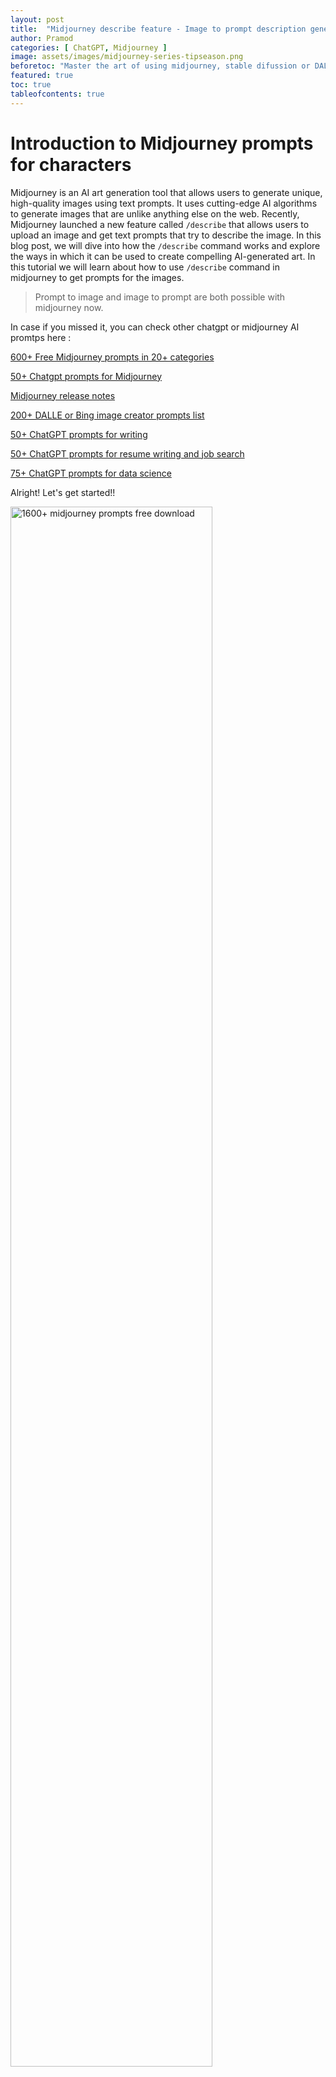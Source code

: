 ```yaml
---
layout: post
title:  "Midjourney describe feature - Image to prompt description generator"
author: Pramod
categories: [ ChatGPT, Midjourney ]
image: assets/images/midjourney-series-tipseason.png
beforetoc: "Master the art of using midjourney, stable difussion or DALL-E-2 with creative realistic photo like images."
featured: true
toc: true
tableofcontents: true
---
```


# Introduction to Midjourney prompts for characters 

Midjourney is an AI art generation tool that allows users to generate unique, high-quality images using text prompts. It
uses cutting-edge AI algorithms to generate images that are unlike anything else on the web. Recently, Midjourney
launched a new feature called `/describe` that allows users to upload an image and get text prompts that try to describe
the image. In this blog post, we will dive into how the `/describe` command works and explore the ways in which it can be
used to create compelling AI-generated art. In this tutorial we will learn about how to use `/describe` command in midjourney 
to get prompts for the images. 

> Prompt to image and image to prompt are both possible with midjourney now.

In case if you missed it, you can check other chatgpt or midjourney AI promtps here :

[600+ Free Midjourney prompts in 20+ categories](/midjourney-prompts/)

[50+ Chatgpt prompts for Midjourney](/chatgpt-prompts-for-midjourney/)

[Midjourney release notes](/midjourney-release-notes/)

[200+ DALLE or Bing image creator prompts list](/dalle-bing-image-prompt-ideas/)

[50+ ChatGPT prompts for writing](/chatgpt-prompts-for-writing/)

[50+ ChatGPT prompts for resume writing and job search](/chatgpt-prompts-for-resume/)

[75+ ChatGPT prompts for data science](/chatgpt-prompts-for-data-science/)

Alright! Let's get started!!

<a href="https://etsy.me/3GUkPIH"><img src="/assets/images/midjourney-prompts-cover.jpg" alt="1600+ midjourney prompts free download" style="width:80%;"></a>


## Midjourney describe command

Until now, midjourney can create images from prompts using natural language or keywords. The /describe command is a new
feature on Midjourney that allows users to upload an image and get four text prompts that try to describe the image. The
output of the describe command is a set of text prompts that describe the image approximately. These prompts can then be
used to generate images that are related to the original image, but with unique twists and variations. The /describe
command is a powerful tool that can be used to generate a wide range of AI-generated art, from abstract pieces to
realistic depictions of objects and scenes.

## How does the describe command work in midjourney 

To use the /describe command, users simply need to type /describe followed by an image upload. Midjourney will then
generate four text prompts that try to describe the image. These prompts are designed to be open-ended and allow for a
wide range of interpretations. Some examples of prompts generated by the /describe command might include. 

Here is a step by step process: 

### Step 1: Enter /describe in discord chat: 
Once you are inside the discord chat, enter `/describe` command and press Enter
Here is a sample output image: 

<img src="/assets/images/midjourney-describe-input.png" class="img-fluid" alt="midjourney describe command input">

### Step 2: Upload image 

Now upload the image that you want to describe by either drag and drop the image on to the window or by clicking on the image upload box. 
Here is how upload image looks like: 

<img src="/assets/images/midjourney-describe-image-upload.png" class="img-fluid" alt="midjourney describe command image upload">

Once you upload the image press Enter or Send the message. 

<a href="https://etsy.me/3ljbdQ3"><img src="/assets/images/chatgpt-prompts-ai-tools-1000.jpg" alt="chatgpt prompts and ai tools download" class="img-fluid"></a>

### Step 3: Progress & output 
Once the prompt is entered, image will be uploaded on to discord and sent to midjourney. 
Midjourney then takes sometime to process the image. When the image process happens the output looks like below: 

<img src="/assets/images/midjourney-describe-progress.png" class="img-fluid" alt="midjourney describe command output">

Once the reponse is received from midjourney, you can see the output as shown below. 
As part of the output you will receive 4 different prompts that closely describes what is given in the input image. 

<img src="/assets/images/midjourney-describe-output.png" class="img-fluid" alt="midjourney describe command output">

For the example image uploaded, the ouput received is: 

1. an artistic illustration of mountains and cloud with a lake and waterfall, in the style of intricate psychedelic
   landscapes, spherical sculptures, dark cyan and maroon, martin ansin, colorful, eye-catching compositions, victor
   moscoso, light cyan and amber

2. an artwork of a waterfall in some mountains, in the style of psychedelic graphic design, spherical sculptures, dark
   crimson and aquamarine, colorful landscapes, detailed illustrations, vibrant color fields, lightbox

3. an image of an ocean and mountainside with a mountain, in the style of psychedelic illustration, spherical
   sculptures, realistic color palette, detailed illustrations, dark cyan and maroon, illustration, landscapist

4. the landscape in the mountains has colorful mountain scenery, in the style of tristan eaton, psychedelic
   illustration, spherical sculptures, dark cyan and amber, illustration, luminosity of water, fine and detailed


### Step 4: Generate variations: 
Since you have prompt that is close enough to the original image, you can now generate your own variations of this image. 

To do that click on one of the buttons present below the output images in step 3 (i.e. 1,2,3,4 buttons). 

When you click send or enter, you might receive a warning that the prompt is being sent to midjourney. You can just press submit and the prompt will be sent to the serer. 

<img src="/assets/images/midjourney-describe-warning.png" class="img-fluid" alt="midjourney describe command output variation">

This prompt is sent just like the regular `/imagine` prompt. 
After sometime you should 4 different variations of the prompt that you sent. Here is the output that is received after giving the prompt. 

As you can see this output is close enough to the input image that we originally gave. 

<img src="/assets/images/midjourney-output-variation.png" class="img-fluid" alt="midjourney describe command output variation">

Note that these images are created using Midjourney's advanced AI algorithms and can be highly varied, even
when using the same prompt. Users can experiment with different combinations of prompts and images to create unique
pieces of AI-generated art that are unlike anything else on the web.


## How can the /describe command be used?
The /describe command is a versatile tool that can be used in a wide range of creative contexts. Some possible use cases for the /describe command might include:

### Creative Inspiration
One of the most obvious uses of the /describe command is as a source of creative inspiration. By uploading an image and generating text prompts that describe it, users can gain new insights into the image and explore new ways of representing it. The open-ended nature of the prompts means that there are countless possibilities for interpretation, which can lead to unexpected and exciting results.

### Content Creation
Another use case for the /describe command is as a tool for content creation. By using the prompts generated by the /describe command as a starting point, users can quickly and easily generate a wide range of images that are related to their original image. These images can be used as standalone pieces of art, or as part of larger creative projects such as graphic design or video production.

### Learning and Exploration
Finally, the /describe command can be used as a tool for learning and exploration. By experimenting with different combinations of prompts and images, users can gain a deeper understanding of how Midjourney's AI algorithms work and how they can be used to generate unique and compelling art. This can be especially valuable for artists, designers, and other creative professionals who are interested in exploring new ways of working with AI-generated art.

## Conclusion

The /describe command is a powerful new feature on Midjourney that allows users to upload an image and generate four
text prompts that try to describe it. These prompts can then be used to generate unique and compelling AI-generated art
that is unlike anything else on the web. Whether used for creative inspiration, content creation, or learning and

If you enjoyed this post, we encourage you to share it with your friends and followers on social media and following us
on twitter @thetipseason And if you want to stay up-to-date on the latest trends in generative art and AI, be sure to
follow our newsletter for more tips, tricks, and insights. Thanks for reading, and happy creating!
